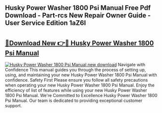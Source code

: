 ## Husky Power Washer 1800 Psi Manual Free Pdf Download - Part-rcs New Repair Owner Guide - User Service Edition 1aZ6I

# <h2><a href="http://bc40026.oget.top/?id=Husky+Power+Washer+1800+Psi+Manual">🔗Download New 👉🔴 Husky Power Washer 1800 Psi Manual</a></h2>

[![Husky Power Washer 1800 Psi Manual new download](https://i.imgur.com/5g1atiW.png)](http://bc40026.oget.top/?id=Husky+Power+Washer+1800+Psi+Manual)
Navigate with Confidence This manual guides you through the process of setting up, using, and maintaining your new Husky Power Washer 1800 Psi Manual with confidence. Safety First Please ensure you follow all safety precautions when operating your new Husky Power Washer 1800 Psi Manual. Enjoy the efficiency of list of features while using your new Husky Power Washer 1800 Psi Manual. We're Committed to Excellence Husky Power Washer 1800 Psi Manual. Our team is dedicated to providing exceptional customer support.
